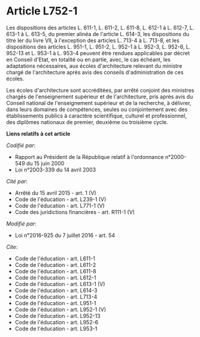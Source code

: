 # Article L752-1

Les dispositions des articles L. 611-1, L. 611-2, L. 611-8, L. 612-1 à L. 612-7, L. 613-1 à L. 613-5, du premier alinéa de
l'article L. 614-3, les dispositions du titre Ier du livre VII, à l'exception des articles L. 713-4 à L. 713-8, et les
dispositions des articles L. 951-1, L. 951-2, L. 952-1 à L. 952-3, L. 952-6, L. 952-13 et L. 953-1 à L. 953-4 peuvent être
rendues applicables par décret en Conseil d'Etat, en totalité ou en partie, avec, le cas échéant, les adaptations
nécessaires, aux écoles d'architecture relevant du ministre chargé de l'architecture après avis des conseils d'administration
de ces écoles. 

Les écoles d'architecture sont accréditées, par arrêté conjoint des ministres chargés de l'enseignement supérieur et de
l'architecture, pris après avis du Conseil national de l'enseignement supérieur et de la recherche, à délivrer, dans leurs
domaines de compétences, seules ou conjointement avec des établissements publics à caractère scientifique, culturel et
professionnel, des diplômes nationaux de premier, deuxième ou troisième cycle.

**Liens relatifs à cet article**

_Codifié par_:

  - Rapport au Président de la République relatif à l'ordonnance n°2000-549 du 15 juin 2000
  - Loi n°2003-339 du 14 avril 2003

_Cité par_:

  - Arrêté du 15 avril 2015 - art. 1 (V)
  - Code de l'éducation - art. L239-1 (V)
  - Code de l'éducation - art. L771-1 (V)
  - Code des juridictions financières - art. R111-1 (V)

_Modifié par_:

  - Loi n°2016-925 du 7 juillet 2016 - art. 54

_Cite_:

  - Code de l'éducation - art. L611-1
  - Code de l'éducation - art. L611-2
  - Code de l'éducation - art. L611-8
  - Code de l'éducation - art. L612-1
  - Code de l'éducation - art. L613-1 (V)
  - Code de l'éducation - art. L614-3
  - Code de l'éducation - art. L713-4
  - Code de l'éducation - art. L951-1
  - Code de l'éducation - art. L952-1 (V)
  - Code de l'éducation - art. L952-13
  - Code de l'éducation - art. L952-6
  - Code de l'éducation - art. L953-1
